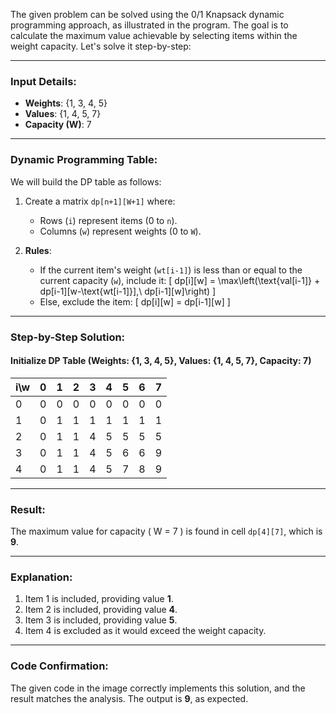 The given problem can be solved using the 0/1 Knapsack dynamic programming approach, as illustrated in the program. The goal is to calculate the maximum value achievable by selecting items within the weight capacity. Let's solve it step-by-step:

---

### Input Details:
- **Weights**: {1, 3, 4, 5}
- **Values**: {1, 4, 5, 7}
- **Capacity (W)**: 7

---

### Dynamic Programming Table:

We will build the DP table as follows:

1. Create a matrix `dp[n+1][W+1]` where:
   - Rows (`i`) represent items (0 to `n`).
   - Columns (`w`) represent weights (0 to `W`).

2. **Rules**:
   - If the current item's weight (`wt[i-1]`) is less than or equal to the current capacity (`w`), include it:
     \[
     dp[i][w] = \max\left(\text{val[i-1]} + dp[i-1][w-\text{wt[i-1]}],\ dp[i-1][w]\right)
     \]
   - Else, exclude the item:
     \[
     dp[i][w] = dp[i-1][w]
     \]

---

### Step-by-Step Solution:

#### Initialize DP Table (Weights: {1, 3, 4, 5}, Values: {1, 4, 5, 7}, Capacity: 7)

| i\w | 0 | 1 | 2 | 3 | 4 | 5 | 6 | 7 |
|-----|---|---|---|---|---|---|---|---|
|  0  | 0 | 0 | 0 | 0 | 0 | 0 | 0 | 0 |
|  1  | 0 | 1 | 1 | 1 | 1 | 1 | 1 | 1 |
|  2  | 0 | 1 | 1 | 4 | 5 | 5 | 5 | 5 |
|  3  | 0 | 1 | 1 | 4 | 5 | 6 | 6 | 9 |
|  4  | 0 | 1 | 1 | 4 | 5 | 7 | 8 | 9 |

---

### Result:
The maximum value for capacity \( W = 7 \) is found in cell `dp[4][7]`, which is **9**.

---

### Explanation:
1. Item 1 is included, providing value **1**.
2. Item 2 is included, providing value **4**.
3. Item 3 is included, providing value **5**.
4. Item 4 is excluded as it would exceed the weight capacity.

---

### Code Confirmation:
The given code in the image correctly implements this solution, and the result matches the analysis. The output is **9**, as expected.
